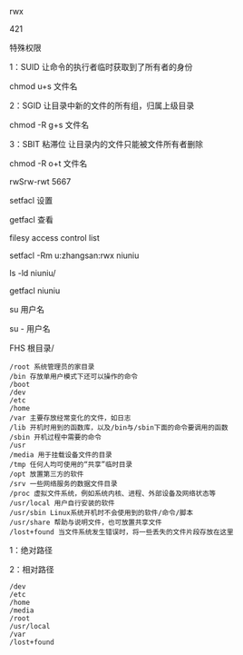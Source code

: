 rwx

421

特殊权限

1：SUID 让命令的执行者临时获取到了所有者的身份

chmod u+s 文件名

2：SGID 让目录中新的文件的所有组，归属上级目录

chmod -R g+s 文件名

3：SBIT 粘滞位 让目录内的文件只能被文件所有者删除

chmod -R o+t 文件名

rwSrw-rwt 5667

setfacl 设置

getfacl 查看

filesy access control list

setfacl -Rm u:zhangsan:rwx niuniu

ls -ld niuniu/

getfacl niuniu

su 用户名

su - 用户名

FHS
根目录/

    /root 系统管理员的家目录
    /bin 存放单用户模式下还可以操作的命令
    /boot
    /dev
    /etc
    /home
    /var 主要存放经常变化的文件，如日志
    /lib 开机时用到的函数库，以及/bin与/sbin下面的命令要调用的函数
    /sbin 开机过程中需要的命令
    /usr
    /media 用于挂载设备文件的目录
    /tmp 任何人均可使用的“共享”临时目录
    /opt 放置第三方的软件
    /srv 一些网络服务的数据文件目录
    /proc 虚拟文件系统，例如系统内核、进程、外部设备及网络状态等
    /usr/local 用户自行安装的软件
    /usr/sbin Linux系统开机时不会使用到的软件/命令/脚本
    /usr/share 帮助与说明文件，也可放置共享文件
    /lost+found 当文件系统发生错误时，将一些丢失的文件片段存放在这里

1：绝对路径

2：相对路径

    /dev
    /etc
    /home
    /media
    /root
    /usr/local
    /var
    /lost+found


